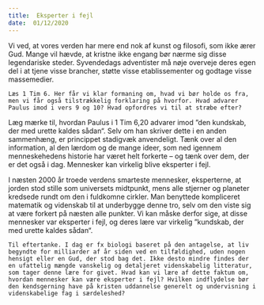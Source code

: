 ```yaml
---
title:  Eksperter i fejl
date:  01/12/2020
---
```


Vi ved, at vores verden har mere end nok af kunst og filosofi, som ikke ærer Gud. Mange vil hævde, at kristne ikke engang bør nærme sig disse legendariske steder. Syvendedags adventister må nøje overveje deres egen del i at tjene visse brancher, støtte visse etablissementer og godtage visse massemedier.

`Læs 1 Tim 6. Her får vi klar formaning om, hvad vi bør holde os fra, men vi får også tilstrækkelig forklaring på hvorfor. Hvad advarer Paulus imod i vers 9 og 10? Hvad opfordres vi til at stræbe efter?`

Læg mærke til, hvordan Paulus i 1 Tim 6,20 advarer imod ”den kundskab, der med urette kaldes sådan“. Selv om han skriver dette i en anden sammenhæng, er princippet stadigvæk anvendeligt. Tænk over al den information, al den lærdom og de mange ideer, som ned igennem menneskehedens historie har været helt forkerte – og tænk over dem, der er det også i dag. Mennesker kan virkelig blive eksperter i fejl.

I næsten 2000 år troede verdens smarteste mennesker, eksperterne, at jorden stod stille som universets midtpunkt, mens alle stjerner og planeter kredsede rundt om den i fuldkomne cirkler. Man benyttede kompliceret matematik og videnskab til at underbygge denne tro, selv om den viste sig at være forkert på næsten alle punkter. Vi kan måske derfor sige, at disse mennesker var eksperter i fejl, og deres lære var virkelig ”kundskab, der med urette kaldes sådan“.

`Til eftertanke. I dag er fx biologi baseret på den antagelse, at liv begyndte for milliarder af år siden ved en tilfældighed, uden nogen hensigt eller en Gud, der stod bag det. Ikke desto mindre findes der en ufattelig mængde vanskelig og detaljeret videnskabelig litteratur, som tager denne lære for givet. Hvad kan vi lære af dette faktum om, hvordan mennesker kan være eksperter i fejl? Hvilken indflydelse bør den kendsgerning have på kristen uddannelse generelt og undervisning i videnskabelige fag i særdeleshed?`